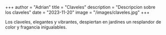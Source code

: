 +++
author = "Adrian"
title = "Claveles"
description = "Descripcion sobre los claveles"
date = "2023-11-20"
image = "/images/claveles.jpg"
+++

Los claveles, elegantes y vibrantes, despiertan en jardines un resplandor de color y fragancia inigualables.